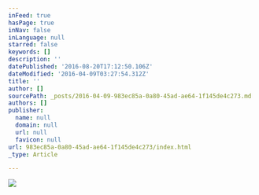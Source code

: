 ```yaml
---
inFeed: true
hasPage: true
inNav: false
inLanguage: null
starred: false
keywords: []
description: ''
datePublished: '2016-08-20T17:12:50.106Z'
dateModified: '2016-04-09T03:27:54.312Z'
title: ''
author: []
sourcePath: _posts/2016-04-09-983ec85a-0a80-45ad-ae64-1f145de4c273.md
authors: []
publisher:
  name: null
  domain: null
  url: null
  favicon: null
url: 983ec85a-0a80-45ad-ae64-1f145de4c273/index.html
_type: Article

---
```

![](https://the-grid-user-content.s3-us-west-2.amazonaws.com/90790bce-0445-494a-a867-d75652306bdc.jpg)